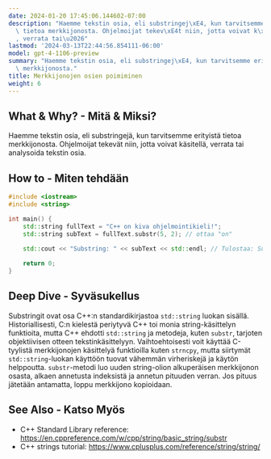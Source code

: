 ```yaml
---
date: 2024-01-20 17:45:06.144602-07:00
description: "Haemme tekstin osia, eli substringej\xE4, kun tarvitsemme erityist\xE4\
  \ tietoa merkkijonosta. Ohjelmoijat tekev\xE4t niin, jotta voivat k\xE4sitell\xE4\
  , verrata tai\u2026"
lastmod: '2024-03-13T22:44:56.854111-06:00'
model: gpt-4-1106-preview
summary: "Haemme tekstin osia, eli substringej\xE4, kun tarvitsemme erityist\xE4 tietoa\
  \ merkkijonosta."
title: Merkkijonojen osien poimiminen
weight: 6
---
```


## What & Why? - Mitä & Miksi?
Haemme tekstin osia, eli substringejä, kun tarvitsemme erityistä tietoa merkkijonosta. Ohjelmoijat tekevät niin, jotta voivat käsitellä, verrata tai analysoida tekstin osia.

## How to - Miten tehdään
```C++
#include <iostream>
#include <string>

int main() {
    std::string fullText = "C++ on kiva ohjelmointikieli!";
    std::string subText = fullText.substr(5, 2); // ottaa "on"

    std::cout << "Substring: " << subText << std::endl; // Tulostaa: Substring: on
    
    return 0;
}
```
## Deep Dive - Syväsukellus
Substringit ovat osa C++:n standardikirjastoa `std::string` luokan sisällä. Historiallisesti, C:n kielestä periytyvä C++ toi monia string-käsittelyn funktioita, mutta C++ ehdotti `std::string` ja metodeja, kuten `substr`, tarjoten objektiivisen otteen tekstinkäsittelyyn. Vaihtoehtoisesti voit käyttää C-tyylistä merkkijonojen käsittelyä funktioilla kuten `strncpy`, mutta siirtymät `std::string`-luokan käyttöön tuovat vähemmän virheriskejä ja käytön helppoutta. `substr`-metodi luo uuden string-olion alkuperäisen merkkijonon osasta, alkaen annetusta indeksistä ja annetun pituuden verran. Jos pituus jätetään antamatta, loppu merkkijono kopioidaan.

## See Also - Katso Myös
- C++ Standard Library reference: https://en.cppreference.com/w/cpp/string/basic_string/substr
- C++ strings tutorial: https://www.cplusplus.com/reference/string/string/
